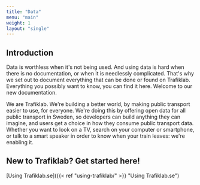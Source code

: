```yaml
---
title: "Data"
menu: "main"
weight: 1
layout: "single"
---
```


## Introduction

Data is worthless when it's not being used. And using data is hard when there is no documentation, or when it is
needlessly complicated. That's why we set out to document everything that can be done or found on Trafiklab. Everything
you possibly want to know, you can find it here. Welcome to our new documentation.

We are Trafiklab. We're building a better world, by making public transport easier to use, for everyone. We're doing
this by offering open data for all public transport in Sweden, so developers can build anything they can imagine, and
users get a choice in how they consume public transport data. Whether you want to look on a TV, search on your computer
or smartphone, or talk to a smart speaker in order to know when your train leaves: we're enabling it.

## New to Trafiklab? Get started here!
[Using Trafiklab.se]({{< ref "using-trafiklab/" >}} "Using Trafiklab.se")
